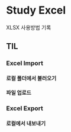 # Study Excel

XLSX 사용방법 기록

## TIL

### Excel Import

#### 로컬 폴더에서 불러오기

#### 파일 업로드

### Excel Export

#### 로컬에서 내보내기

